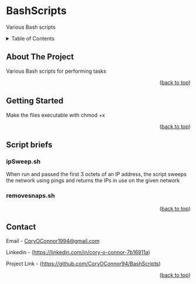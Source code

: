 # BashScripts
Various Bash scripts

<!-- TABLE OF CONTENTS -->
<details>
  <summary>Table of Contents</summary>
  <ol>
    <li><a href="#about-the-project">About The Project</a></li>
    <li><a href="#getting-started">Getting Started</a></li>
    <li><a href="#script-briefs">Script briefs</a></li>
    <li><a href="#contact">Contact</a></li>
  </ol>
</details>



<!-- ABOUT THE PROJECT -->
## About The Project

Various Bash scripts for performing tasks


<p align="right">(<a href="#top">back to top</a>)</p>



<!-- GETTING STARTED -->
## Getting Started
Make the files executable with chmod +x 

<p align="right">(<a href="#top">back to top</a>)</p>



<!-- SCRIPT BRIEFS -->
## Script briefs

### ipSweep.sh
When run and passed the first 3 octets of an IP address, the script sweeps the network using pings and returns the IPs in use on the given network

### removesnaps.sh

<p align="right">(<a href="#top">back to top</a>)</p>


<!-- CONTACT -->
## Contact

Email - CoryOConnor1994@gmail.com

Linkedin - (https://linkedin.com/in/cory-o-connor-7b16911a)

Project Link - (https://github.com/CoryOConnor94/BashScripts)

<p align="right">(<a href="#top">back to top</a>)</p>

